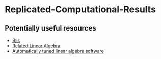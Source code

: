 # Replicated-Computational-Results

## Potentially useful resources
* [Blis](https://github.com/flame/blis)
* [Related Linear Algebra](http://www.ulaff.net/)
* [Automatically tuned linear algebra software](https://www.researchgate.net/publication/2572098_Automatically_Tuned_Linear_Algebra_Software)
